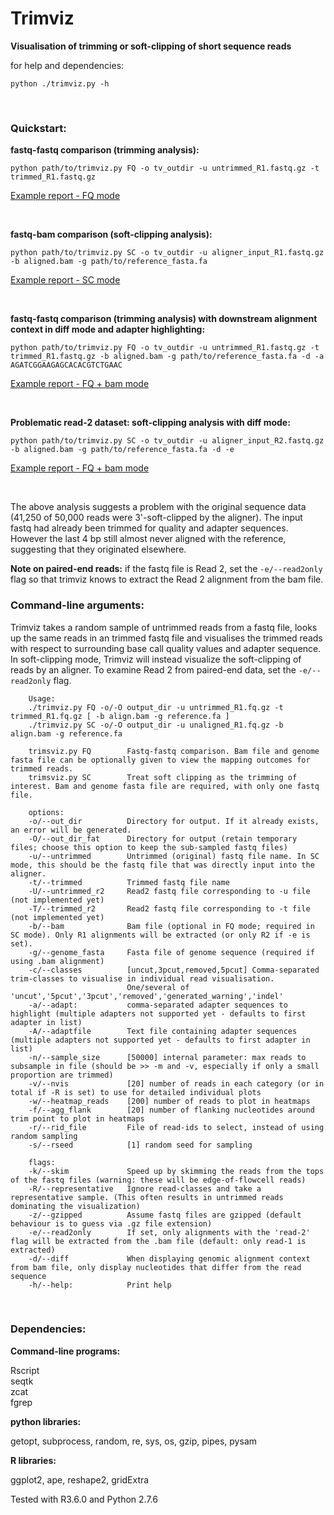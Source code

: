 # Trimviz
**Visualisation of trimming or soft-clipping of short sequence reads**

for help and dependencies:

`python ./trimviz.py -h`

<br>

### Quickstart:

**fastq-fastq comparison (trimming analysis):**

`python path/to/trimviz.py FQ -o tv_outdir -u untrimmed_R1.fastq.gz -t trimmed_R1.fastq.gz`

[Example report - FQ mode](http://MonashBioinformaticsPlatform.github.io/trimviz/example_reports/tvFQ_simple/trimvis_report.html)

<br>

**fastq-bam comparison (soft-clipping analysis):**

`python path/to/trimviz.py SC -o tv_outdir -u aligner_input_R1.fastq.gz -b aligned.bam -g path/to/reference_fasta.fa`

[Example report - SC mode](http://MonashBioinformaticsPlatform.github.io/trimviz/example_reports/tvSC/trimvis_report.html)

<br>

**fastq-fastq comparison (trimming analysis) with downstream alignment context in diff mode and adapter highlighting:**

`python path/to/trimviz.py FQ -o tv_outdir -u untrimmed_R1.fastq.gz -t trimmed_R1.fastq.gz -b aligned.bam -g path/to/reference_fasta.fa -d -a AGATCGGAAGAGCACACGTCTGAAC`

[Example report - FQ + bam mode](http://MonashBioinformaticsPlatform.github.io/trimviz/example_reports/tvFQ_withbam/trimvis_report.html)

<br>

**Problematic read-2 dataset: soft-clipping analysis with diff mode:**

`python path/to/trimviz.py SC -o tv_outdir -u aligner_input_R2.fastq.gz -b aligned.bam -g path/to/reference_fasta.fa -d -e `

[Example report - FQ + bam mode](http://MonashBioinformaticsPlatform.github.io/trimviz/example_reports/tvSC_R2/trimvis_report.html)

<br>

The above analysis suggests a problem with the original sequence data (41,250 of 50,000 reads were 3'-soft-clipped by the aligner). 
The input fastq had already been trimmed for quality and adapter sequences. However the last 4 bp still almost never aligned with the reference, 
suggesting that they originated elsewhere.

**Note on paired-end reads:**  if the fastq file is Read 2, set the `-e/--read2only` flag so that trimviz knows to extract the Read 2 alignment from the bam file.

### Command-line arguments:

Trimviz takes a random sample of untrimmed reads from a fastq file,
looks up the same reads in an trimmed fastq file and visualises the
trimmed reads with respect to surrounding base call quality values and
adapter sequence. In soft-clipping mode, Trimviz will instead
visualize the soft-clipping of reads by an aligner. To examine Read 2
from paired-end data, set the `-e/--read2only` flag.

```   
    Usage:
    ./trimviz.py FQ -o/-O output_dir -u untrimmed_R1.fq.gz -t trimmed_R1.fq.gz [ -b align.bam -g reference.fa ]
    ./trimviz.py SC -o/-O output_dir -u unaligned_R1.fq.gz -b align.bam -g reference.fa
    
    trimsviz.py FQ        Fastq-fastq comparison. Bam file and genome fasta file can be optionally given to view the mapping outcomes for trimmed reads.
    trimsviz.py SC        Treat soft clipping as the trimming of interest. Bam and genome fasta file are required, with only one fastq file.
    
    options:
    -o/--out_dir          Directory for output. If it already exists, an error will be generated.
    -O/--out_dir_fat      Directory for output (retain temporary files; choose this option to keep the sub-sampled fastq files)
    -u/--untrimmed        Untrimmed (original) fastq file name. In SC mode, this should be the fastq file that was directly input into the aligner.
    -t/--trimmed          Trimmed fastq file name
    -U/--untrimmed_r2     Read2 fastq file corresponding to -u file (not implemented yet)
    -T/--trimmed_r2       Read2 fastq file corresponding to -t file (not implemented yet)
    -b/--bam              Bam file (optional in FQ mode; required in SC mode). Only R1 alignments will be extracted (or only R2 if -e is set).
    -g/--genome_fasta     Fasta file of genome sequence (required if using .bam alignment)
    -c/--classes          [uncut,3pcut,removed,5pcut] Comma-separated trim-classes to visualise in individual read visualisation.
                          One/several of 'uncut','5pcut','3pcut','removed','generated_warning','indel'
    -a/--adapt:           comma-separated adapter sequences to highlight (multiple adapters not supported yet - defaults to first adapter in list)
    -A/--adaptfile        Text file containing adapter sequences (multiple adapters not supported yet - defaults to first adapter in list)
    -n/--sample_size      [50000] internal parameter: max reads to subsample in file (should be >> -m and -v, especially if only a small proportion are trimmed)
    -v/--nvis             [20] number of reads in each category (or in total if -R is set) to use for detailed individual plots
    -w/--heatmap_reads    [200] number of reads to plot in heatmaps
    -f/--agg_flank        [20] number of flanking nucleotides around trim point to plot in heatmaps 
    -r/--rid_file         File of read-ids to select, instead of using random sampling
    -s/--rseed            [1] random seed for sampling
    
    flags:
    -k/--skim             Speed up by skimming the reads from the tops of the fastq files (warning: these will be edge-of-flowcell reads)
    -R/--representative   Ignore read-classes and take a representative sample. (This often results in untrimmed reads dominating the visualization)
    -z/--gzipped          Assume fastq files are gzipped (default behaviour is to guess via .gz file extension)
    -e/--read2only        If set, only alignments with the 'read-2' flag will be extracted from the .bam file (default: only read-1 is extracted)
    -d/--diff             When displaying genomic alignment context from bam file, only display nucleotides that differ from the read sequence
    -h/--help:            Print help
```

<br>

### Dependencies:

**Command-line programs:**

Rscript <br>
seqtk <br>
zcat <br>
fgrep <br>

**python libraries:**

getopt, subprocess, random, re, sys, os, gzip, pipes, pysam

**R libraries:**

ggplot2, ape, reshape2, gridExtra

Tested with R3.6.0 and Python 2.7.6
